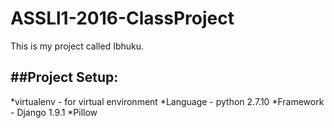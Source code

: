 # ASSLl1-2016-ClassProject

This is my project called Ibhuku.

##Project Setup:
---
*virtualenv - for virtual environment
*Language - python 2.7.10
*Framework - Django 1.9.1
*Pillow
